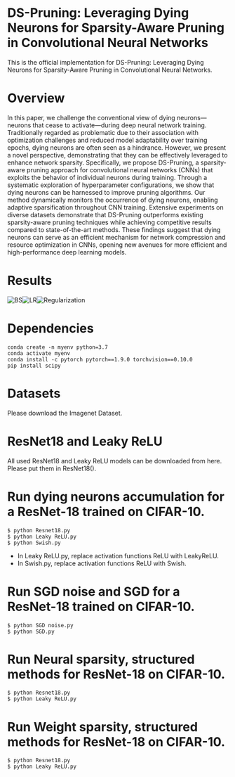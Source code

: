 # DS-Pruning: Leveraging Dying Neurons for Sparsity-Aware Pruning in Convolutional Neural Networks
This is the official implementation for DS-Pruning: Leveraging Dying Neurons for Sparsity-Aware Pruning in Convolutional Neural Networks.

# Overview
In this paper, we challenge the conventional view of dying neurons—neurons that cease to activate—during deep neural network training. Traditionally regarded as problematic due to their association with optimization challenges and reduced model adaptability over training epochs, dying neurons are often seen as a hindrance. However, we present a novel perspective, demonstrating that they can be effectively leveraged to enhance network sparsity. Specifically, we propose DS-Pruning, a sparsity-aware pruning approach for convolutional neural networks (CNNs) that exploits the behavior of individual neurons during training. Through a systematic exploration of hyperparameter configurations, we show that dying neurons can be harnessed to improve pruning algorithms. Our method dynamically monitors the occurrence of dying neurons, enabling adaptive sparsification throughout CNN training. Extensive experiments on diverse datasets demonstrate that DS-Pruning outperforms existing sparsity-aware pruning techniques while achieving competitive results compared to state-of-the-art methods. These findings suggest that dying neurons can serve as an efficient mechanism for network compression and resource optimization in CNNs, opening new avenues for more efficient and high-performance deep learning models.

# Results

![BS](https://github.com/wangbst/ExplainableP/assets/97005040/ed999e78-f198-42fb-a556-6f308ac0a163)![LR](https://github.com/wangbst/ExplainableP/assets/97005040/ac4abc77-595f-4d42-9a1f-4e81b2bb2432)![Regularization](https://github.com/wangbst/ExplainableP/assets/97005040/2c054748-7efc-434c-b321-90650f35ded3) 

# Dependencies
```shell
conda create -n myenv python=3.7
conda activate myenv
conda install -c pytorch pytorch==1.9.0 torchvision==0.10.0
pip install scipy
```

# Datasets
Please download the Imagenet Dataset. 

# ResNet18 and Leaky ReLU
All used ResNet18 and Leaky ReLU models can be downloaded from here. Please put them in ResNet18().

# Run dying neurons accumulation for a ResNet-18 trained on CIFAR-10.
 ```shell
$ python Resnet18.py
$ python Leaky ReLU.py
$ python Swish.py
```
- In Leaky ReLU.py, replace activation functions ReLU with LeakyReLU.
- In Swish.py, replace activation functions ReLU with Swish.

# Run SGD noise and SGD for a ResNet-18 trained on CIFAR-10.
 ```shell
$ python SGD noise.py
$ python SGD.py
```

# Run Neural sparsity, structured methods for ResNet-18 on CIFAR-10.
 ```shell
$ python Resnet18.py
$ python Leaky ReLU.py
```

 # Run Weight sparsity, structured methods for ResNet-18 on CIFAR-10.
 ```shell
$ python Resnet18.py
$ python Leaky ReLU.py
```
